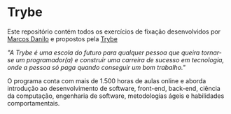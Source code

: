 # Trybe

Este repositório contém todos os exercícios de fixação desenvolvidos por [Marcos Danilo](https://www.linkedin.com/in/marcos-danilo/) e propostos pela [Trybe](https://www.betrybe.com/) 

*"A Trybe é uma escola do futuro para qualquer pessoa que queira tornar-se um programador(a) e construir uma carreira de sucesso em tecnologia, onde a pessoa só paga quando conseguir um bom trabalho."*

O programa conta com mais de 1.500 horas de aulas online e aborda introdução ao desenvolvimento de software, front-end, back-end, ciência da computação, engenharia de software, metodologias ágeis e habilidades comportamentais.